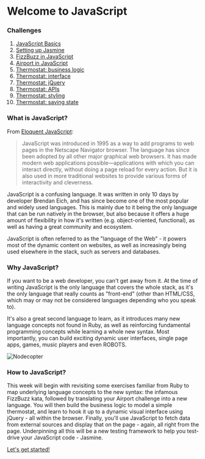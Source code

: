 # Welcome to JavaScript

### Challenges

1. [JavaScript Basics](1_javascript_basics.md)
2. [Setting up Jasmine](2_setting_up_jasmine.md)
3. [FizzBuzz in JavaScript](3_fizzbuzz_in_javascript.md)
4. [Airport in JavaScript](4_airport_challenge_js.md)
5. [Thermostat: business logic](5_thermostat_logic.md)
6. [Thermostat: interface](6_interface.md)
7. [Thermostat: jQuery](7_jquery.md)
8. [Thermostat: APIs](8_apis.md)
9. [Thermostat: styling](9_styling.md)
10. [Thermostat: saving state](10_saving_state.md)

### What is JavaScript?

From [Eloquent JavaScript](http://eloquentjavascript.net/):

>JavaScript was introduced in 1995 as a way to add programs to web pages in the Netscape Navigator browser. The language has since been adopted by all other major graphical web browsers. It has made modern web applications possible—applications with which you can interact directly, without doing a page reload for every action. But it is also used in more traditional websites to provide various forms of interactivity and cleverness.

JavaScript is a confusing language. It was written in only 10 days by developer Brendan Eich, and has since become one of the most popular and widely used languages. This is mainly due to it being the only language that can be run natively in the browser, but also because it offers a huge amount of flexibility in how it's written (e.g. object-oriented, functional), as well as having a great community and ecosystem.

JavaScript is often referred to as the "language of the Web" - it powers most of the dynamic content on websites, as well as increasingly being used elsewhere in the stack, such as servers and databases.

### Why JavaScript?

If you want to be a web developer, you can't get away from it. At the time of writing JavaScript is the only language that covers the whole stack, as it's the only language that really counts as "front-end" (other than HTML/CSS, which may or may not be considered languages depending who you speak to).

It's also a great second language to learn, as it introduces many new language concepts not found in Ruby, as well as reinforcing fundamental programming concepts while learning a whole new syntax. Most importantly, you can build exciting dynamic user interfaces, single page apps, games, music players and even ROBOTS.

![Nodecopter](https://lilydev.files.wordpress.com/2013/03/ardrone2-404.jpg)

### How to JavaScript?

This week will begin with revisiting some exercises familiar from Ruby to map underlying language concepts to the new syntax: the infamous FizzBuzz kata, followed by translating your Airport challenge into a new language. You will then build the business logic to model a simple thermostat, and learn to hook it up to a dynamic visual interface using jQuery - all within the browser. Finally, you'll use JavaScript to fetch data from external sources and display that on the page - again, all right from the page. Underpinning all this will be a new testing framework to help you test-drive your JavaScript code - Jasmine.

[Let's get started!](1_javascript_basics.md)
